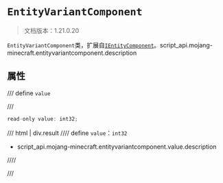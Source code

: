 # `EntityVariantComponent`

> 文档版本：1.21.0.20

`EntityVariantComponent`类，扩展自[`IEntityComponent`](./ientitycomponent.md)。script_api.mojang-minecraft.entityvariantcomponent.description

## 属性

/// define
`value`


///

```js
read-only value: int32;
```

/// html | div.result
//// define
`value`：`int32`

- script_api.mojang-minecraft.entityvariantcomponent.value.description


////

///

